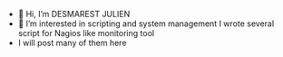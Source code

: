 - 👋 Hi, I’m DESMAREST JULIEN 
- 👀 I’m interested in scripting and system management I wrote several script for Nagios like monitoring tool
- I will post many of them here

<!---
Start81/Start81 is a ✨ special ✨ repository because its `README.md` (this file) appears on your GitHub profile.
You can click the Preview link to take a look at your changes.
--->
